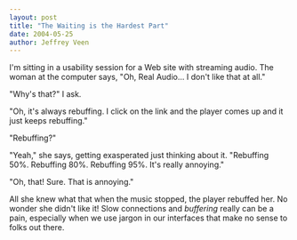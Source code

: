 ```yaml
---
layout: post
title: "The Waiting is the Hardest Part"
date: 2004-05-25
author: Jeffrey Veen
---
```

I'm sitting in a usability session for a Web site with streaming audio. The woman at the computer says, "Oh, Real Audio... I don't like that at all."</p>

<p>"Why's that?" I ask.</p>

<p>"Oh, it's always rebuffing. I click on the link and the player comes up and it just keeps rebuffing."</p>

<p>"Rebuffing?"</p>

<p>"Yeah," she says, getting exasperated just thinking about it. "Rebuffing 50%. Rebuffing 80%. Rebuffing 95%. It's really annoying."</p>

<p>"Oh, that! Sure. That is annoying."</p>

<p>All she knew what that when the music stopped, the player rebuffed her. No wonder she didn't like it! Slow connections and <em>buffering</em> really can be a pain, especially when we use jargon in our interfaces that make no sense to folks out there.
